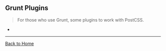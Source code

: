## Grunt Plugins
> For those who use Grunt, some plugins to work with PostCSS.

* []()


---
[Back to Home](https://github.com/jjaderg/awesome-postcss)
